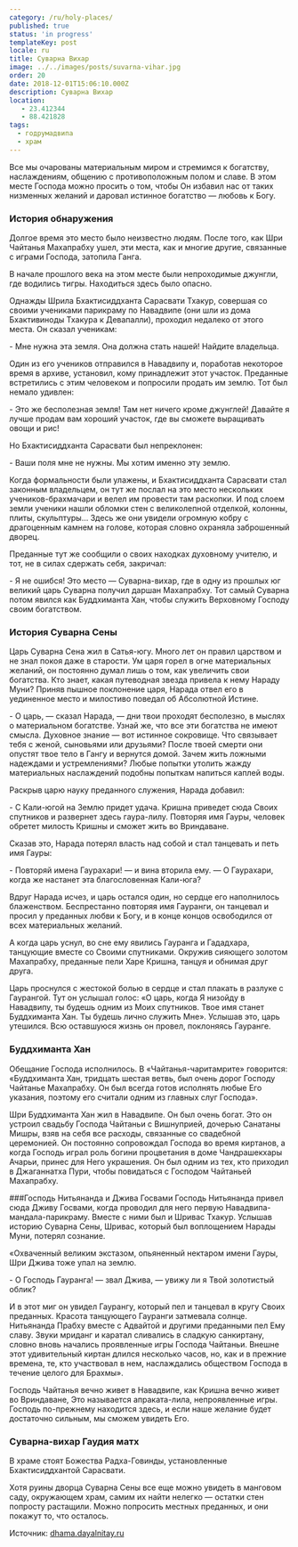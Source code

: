 ```yaml
---
category: /ru/holy-places/
published: true
status: 'in progress'
templateKey: post
locale: ru
title: Суварна Вихар
image: ../../images/posts/suvarna-vihar.jpg
order: 20
date: 2018-12-01T15:06:10.000Z
description: Суварна Вихар
location:
   - 23.412344
   - 88.421828
tags:
  - годрумадвипа
  - храм
---
```

Все мы очарованы материальным миром и стремимся к богатству, наслаждениям, общению с противоположным полом и славе. В этом месте Господа можно просить о том, чтобы Он избавил нас от таких низменных желаний и даровал истинное богатство — любовь к Богу.

### История обнаружения
Долгое время это место было неизвестно людям. После того, как Шри Чайтанья Махапрабху ушел, эти места, как и многие другие, связанные с играми Господа, затопила Ганга.

В начале прошлого века на этом месте были непроходимые джунгли, где водились тигры. Находиться здесь было опасно.

Однажды Шрила Бхактисиддханта Сарасвати Тхакур, совершая со своими учениками парикраму по Навадвипе (они шли из дома Бхактивиноды Тхакура к Девапалли), проходил недалеко от этого места. Он сказал ученикам:

\- Мне нужна эта земля. Она должна стать нашей! Найдите владельца.

Один из его учеников отправился в Навадвипу и, поработав некоторое время в архиве, установил, кому принадлежит этот участок. Преданные встретились с этим человеком и попросили продать им землю. Тот был немало удивлен:

\- Это же бесполезная земля! Там нет ничего кроме джунглей! Давайте я лучше продам вам хороший участок, где вы сможете выращивать овощи и рис!

Но Бхактисиддханта Сарасвати был непреклонен:

\- Ваши поля мне не нужны. Мы хотим именно эту землю.

Когда формальности были улажены, и Бхактисиддханта Сарасвати стал законным владельцем, он тут же послал на это место нескольких учеников-брахмачари и велел им провести там раскопки. И под слоем земли ученики нашли обломки стен с великолепной отделкой, колонны, плиты, скульптуры… Здесь же они увидели огромную кобру с драгоценным камнем на голове, которая словно охраняла заброшенный дворец.

Преданные тут же сообщили о своих находках духовному учителю, и тот, не в силах сдержать себя, закричал:

\- Я не ошибся! Это место — Суварна-вихар, где в одну из прошлых юг великий царь Суварна получил даршан Махапрабху. Тот самый Суварна потом явился как Буддхиманта Хан, чтобы служить Верховному Господу своим богатством.

### История Суварна Сены
Царь Суварна Сена жил в Сатья-югу. Много лет он правил царством и не знал покоя даже в старости. Ум царя горел в огне материальных желаний, он постоянно думал лишь о том, как увеличить свои богатства. Кто знает, какая путеводная звезда привела к нему Нараду Муни? Приняв пышное поклонение царя, Нарада отвел его в уединенное место и милостиво поведал об Абсолютной Истине.

\- О царь, — сказал Нарада, — дни твои проходят бесполезно, в мыслях о материальном богатстве. Узнай же, что все эти богатства не имеют смысла. Духовное знание — вот истинное сокровище. Что связывает тебя с женой, сыновьями или друзьями? После твоей смерти они опустят твое тело в Гангу и вернутся домой. Зачем жить ложными надеждами и устремлениями? Любые попытки утолить жажду материальных наслаждений подобны попыткам напиться каплей воды.

Раскрыв царю науку преданного служения, Нарада добавил:

\- С Кали-югой на Землю придет удача. Кришна приведет сюда Своих спутников и развернет здесь гаура-лилу. Повторяя имя Гауры, человек обретет милость Кришны и сможет жить во Вриндаване.

Сказав это, Нарада потерял власть над собой и стал танцевать и петь имя Гауры:

\- Повторяй имена Гаурахари! — и вина вторила ему. — О Гаурахари, когда же настанет эта благословенная Кали-юга?

Вдруг Нарада исчез, и царь остался один, но сердце его наполнилось блаженством. Беспрестанно повторяя имя Гауранги, он танцевал и просил у преданных любви к Богу, и в конце концов освободился от всех материальных желаний.

А когда царь уснул, во сне ему явились Гауранга и Гададхара, танцующие вместе со Своими спутниками. Окружив сияющего золотом Махапрабху, преданные пели Харе Кришна, танцуя и обнимая друг друга.

Царь проснулся с жестокой болью в сердце и стал плакать в разлуке с Гаурангой. Тут он услышал голос: «О царь, когда Я низойду в Навадвипу, ты будешь одним из Моих спутников. Твое имя станет Буддхиманта Хан. Ты будешь лично служить Мне». Услышав это, царь утешился. Всю оставшуюся жизнь он провел, поклоняясь Гауранге.

### Буддхиманта Хан
Обещание Господа исполнилось. В «Чайтанья-чаритамрите» говорится: «Буддхиманта Хан, тридцать шестая ветвь, был очень дорог Господу Чайтанье Махапрабху. Он был всегда готов исполнять любые Его указания, поэтому его считали одним из главных слуг Господа».

Шри Буддхиманта Хан жил в Навадвипе. Он был очень богат. Это он устроил свадьбу Господа Чайтаньи с Вишнуприей, дочерью Санатаны Мишры, взяв на себя все расходы, связанные со свадебной церемонией. Он постоянно сопровождал Господа во время киртанов, а когда Господь играл роль богини процветания в доме Чандрашекхары Ачарьи, принес для Него украшения. Он был одним из тех, кто приходил в Джаганнатха Пури, чтобы повидаться с Господом Чайтаньей Махапрабху.

###Господь Нитьянанда и Джива Госвами
Господь Нитьянанда привел сюда Дживу Госвами, когда проводил для него первую Навадвипа-мандала-парикраму. Вместе с ними был и Шривас Тхакур. Услышав историю Суварна Сены, Шривас, который был воплощением Нарады Муни, потерял сознание.

«Охваченный великим экстазом, опьяненный нектаром имени Гауры, Шри Джива тоже упал на землю.

\- О Господь Гауранга! — звал Джива, — увижу ли я Твой золотистый облик?

И в этот миг он увидел Гаурангу, который пел и танцевал в кругу Своих преданных. Красота танцующего Гауранги затмевала солнце. Нитьянанда Прабху вместе с Адвайтой и другими преданными пел Ему славу. Звуки мриданг и каратал сливались в сладкую санкиртану, словно вновь начались проявленные игры Господа Чайтаньи. Внешне этот удивительный киртан длился несколько часов, но, как и в прежние времена, те, кто участвовал в нем, наслаждались обществом Господа в течение целого для Брахмы».

Господь Чайтанья вечно живет в Навадвипе, как Кришна вечно живет во Вриндаване, Это называется апраката-лила, непроявленные игры. Господь по-прежнему находится здесь, и если наше желание будет достаточно сильным, мы сможем увидеть Его.

### Суварна-вихар Гаудия матх
В храме стоят Божества Радха-Говинды, установленные Бхактисиддхантой Сарасвати.

Хотя руины дворца Суварна Сены все еще можно увидеть в манговом саду, окружающем храм, самим их найти нелегко — остатки стен попросту растащили. Можно попросить местных преданных, и они покажут то, что осталось.

Источник: [dhama.dayalnitay.ru](http://dhama.dayalnitay.ru/)

<tbd locale="ru" url="mailto:haribol@mayapur.live"></tbd>
